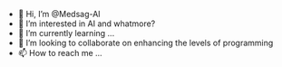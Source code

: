 - 👋 Hi, I’m @Medsag-AI
- 👀 I’m interested in AI and whatmore?
- 🌱 I’m currently learning ...
- 💞️ I’m looking to collaborate on enhancing the levels of programming
- 📫 How to reach me ...

<!---
Medsag-AI/Medsag-AI is a ✨ special ✨ repository because its `README.md` (this file) appears on your GitHub profile.
You can click the Preview link to take a look at your changes.
--->
